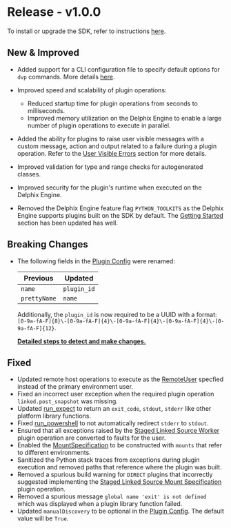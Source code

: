 # Release - v1.0.0

To install or upgrade the SDK, refer to instructions [here](../../Getting_Started.md#installation).

## New & Improved

* Added support for a CLI configuration file to specify default options for `dvp` commands. More details [here](../../Best_Practices/CLI_Configuration_File.md).
* Improved speed and scalability of plugin operations:
    * Reduced startup time for plugin operations from seconds to milliseconds.
    * Improved memory utilization on the Delphix Engine to enable a large number of plugin operations to execute in parallel.

* Added the ability for plugins to raise user visible messages with a custom message, action and output related to a failure during a plugin operation. Refer to the [User Visible Errors](../../Best_Practices/User_Visible_Errors.md) section for more details.
* Improved validation for type and range checks for autogenerated classes.
* Improved security for the plugin's runtime when executed on the Delphix Engine.
* Removed the Delphix Engine feature flag `PYTHON_TOOLKITS` as the Delphix Engine supports plugins built on the SDK by default. The [Getting Started](../../Getting_Started.md#installation) section has been updated has well.


## Breaking Changes

* The following fields in the [Plugin Config](../../References/Plugin_Config.md) were renamed:

    | Previous | Updated |
    | -------- | ------- |
    | `name` | `plugin_id` |
    | `prettyName` | `name` |

    Additionally, the `plugin_id` is now required to be a UUID with a format: `[0-9a-fA-F]{8}\-[0-9a-fA-F]{4}\-[0-9a-fA-F]{4}\-[0-9a-fA-F]{4}\-[0-9a-fA-F]{12}`.

    [**Detailed steps to detect and make changes.**](../../Release_Notes/1.0.0/1.0.0_Breaking_Changes.md#plugin-config-fields-renamed)

## Fixed

* Updated remote host operations to execute as the [RemoteUser](../../References/Classes.md#remoteuser) specfied instead of the primary environment user.
* Fixed an incorrect user exception when the required plugin operation `linked.post_snapshot` was missing.
* Updated [run_expect](../../References/Platform_Libraries.md#run_expect) to return an `exit_code`, `stdout`, `stderr` like other platform library functions.
* Fixed [run_powershell](../../References/Platform_Libraries.md#run_powershell) to not automatically redirect `stderr` to `stdout`.
* Ensured that all exceptions raised by the [Staged Linked Source Worker](../../References/Plugin_Operations.md#staged-linked-source-worker) plugin operation are converted to faults for the user.
* Enabled the [MountSpecification](../../References/Classes.md#mountspecification) to be constructed with `mounts` that refer to different environments.
* Sanitized the Python stack traces from exceptions during plugin execution and removed paths that reference where the plugin was built.
* Removed a spurious build warning for `DIRECT` plugins that incorrectly suggested implementing  the [Staged Linked Source Mount Specification](../../References/Plugin_Operations.md#staged-linked-source-mount-specification) plugin operation.
* Removed a spurious message `global name 'exit' is not defined` which was displayed when a plugin library function failed.
* Updated `manualDiscovery` to be optional in the [Plugin Config](../../References/Plugin_Config.md). The default value will be `True`.